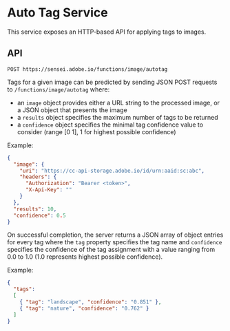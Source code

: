 # Auto Tag Service

This service exposes an HTTP-based API for applying tags to images.

## API

```
POST https://sensei.adobe.io/functions/image/autotag

```

Tags for a given image can be predicted by sending JSON POST requests to `/functions/image/autotag` where:

* an `image` object provides either a URL string to the processed image, or a JSON object that presents the image
* a `results` object specifies the maximum number of tags to be returned
* a `confidence` object specifies the minimal tag confidence value to consider (range [0 1], 1 for highest possible confidence)

Example:

```json
{
  "image": {
    "uri": "https://cc-api-storage.adobe.io/id/urn:aaid:sc:abc",
    "headers": {
      "Authorization": "Bearer <token>",
      "X-Api-Key": ""
    }
  },
  "results": 10,
  "confidence": 0.5
}
```

On successful completion, the server returns a JSON array of object entries for every tag where the `tag` property specifies the tag name and `confidence` specifies the confidence of the tag assignment with a value ranging from 0.0 to 1.0 (1.0 represents highest possible confidence).

Example:

```json
{
  "tags":
  [
    { "tag": "landscape", "confidence": "0.851" },
    { "tag": "nature", "confidence": "0.762" }
  ]
}
```
